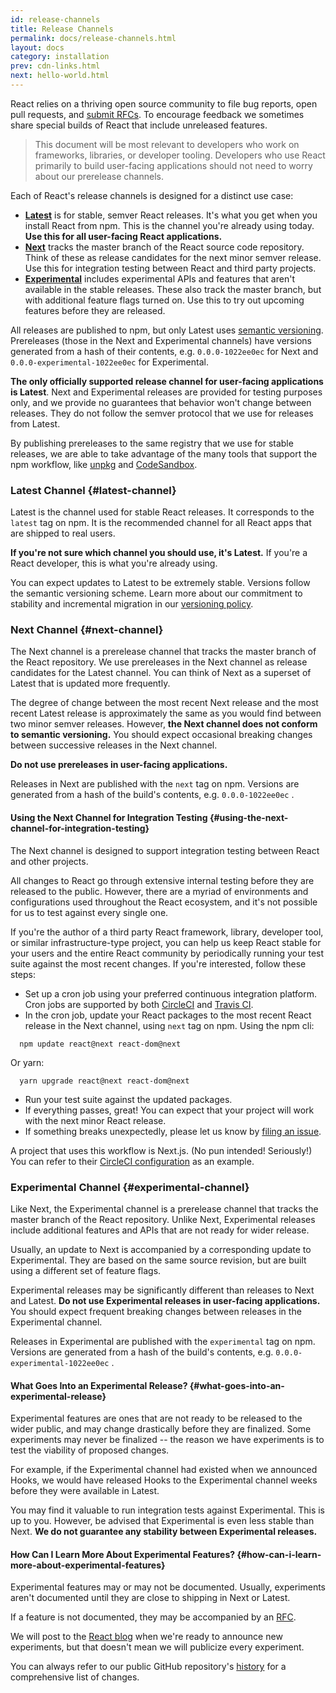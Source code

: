 ```yaml
---
id: release-channels
title: Release Channels
permalink: docs/release-channels.html
layout: docs
category: installation
prev: cdn-links.html
next: hello-world.html
---
```


React relies on a thriving open source community to file bug reports, open pull requests, and [submit RFCs](https://github.com/reactjs/rfcs). To encourage feedback we sometimes share special builds of React that include unreleased features.

> This document will be most relevant to developers who work on frameworks, libraries, or developer tooling. Developers who use React primarily to build user-facing applications should not need to worry about our prerelease channels.

Each of React's release channels is designed for a distinct use case:

* [**Latest**](#latest-channel) is for stable, semver React releases. It's what you get when you install React from npm. This is the channel you're already using today. **Use this for all user-facing React applications.**
* [**Next**](#next-channel) tracks the master branch of the React source code repository. Think of these as release candidates for the next minor semver release. Use this for integration testing between React and third party projects.
* [**Experimental**](#experimental-channel) includes experimental APIs and features that aren't available in the stable releases. These also track the master branch, but with additional feature flags turned on. Use this to try out upcoming features before they are released.

All releases are published to npm, but only Latest uses [semantic versioning](/docs/faq-versioning.html). Prereleases (those in the Next and Experimental channels) have versions generated from a hash of their contents, e.g. `0.0.0-1022ee0ec` for Next and `0.0.0-experimental-1022ee0ec` for Experimental.

**The only officially supported release channel for user-facing applications is Latest**. Next and Experimental releases are provided for testing purposes only, and we provide no guarantees that behavior won't change between releases. They do not follow the semver protocol that we use for releases from Latest.

By publishing prereleases to the same registry that we use for stable releases, we are able to take advantage of the many tools that support the npm workflow, like [unpkg](https://unpkg.com) and [CodeSandbox](https://codesandbox.io).

### Latest Channel {#latest-channel}

Latest is the channel used for stable React releases. It corresponds to the `latest` tag on npm. It is the recommended channel for all React apps that are shipped to real users.

**If you're not sure which channel you should use, it's Latest.** If you're a React developer, this is what you're already using.

You can expect updates to Latest to be extremely stable. Versions follow the semantic versioning scheme. Learn more about our commitment to stability and incremental migration in our [versioning policy](/docs/faq-versioning.html).

### Next Channel {#next-channel}

The Next channel is a prerelease channel that tracks the master branch of the React repository. We use prereleases in the Next channel as release candidates for the Latest channel. You can think of Next as a superset of Latest that is updated more frequently.

The degree of change between the most recent Next release and the most recent Latest release is approximately the same as you would find between two minor semver releases. However, **the Next channel does not conform to semantic versioning.** You should expect occasional breaking changes between successive releases in the Next channel.

**Do not use prereleases in user-facing applications.**

Releases in Next are published with the `next` tag on npm. Versions are generated from a hash of the build's contents, e.g. `0.0.0-1022ee0ec` .

#### Using the Next Channel for Integration Testing {#using-the-next-channel-for-integration-testing}

The Next channel is designed to support integration testing between React and other projects.

All changes to React go through extensive internal testing before they are released to the public. However, there are a myriad of environments and configurations used throughout the React ecosystem, and it's not possible for us to test against every single one.

If you're the author of a third party React framework, library, developer tool, or similar infrastructure-type project, you can help us keep React stable for your users and the entire React community by periodically running your test suite against the most recent changes. If you're interested, follow these steps:

* Set up a cron job using your preferred continuous integration platform. Cron jobs are supported by both [CircleCI](https://circleci.com/docs/2.0/triggers/#scheduled-builds) and [Travis CI](https://docs.travis-ci.com/user/cron-jobs/).
* In the cron job, update your React packages to the most recent React release in the Next channel, using `next` tag on npm. Using the npm cli:

  

``` 
  npm update react@next react-dom@next
  ```

  Or yarn:

  

``` 
  yarn upgrade react@next react-dom@next
  ```

* Run your test suite against the updated packages.
* If everything passes, great! You can expect that your project will work with the next minor React release.
* If something breaks unexpectedly, please let us know by [filing an issue](https://github.com/facebook/react/issues).

A project that uses this workflow is Next.js. (No pun intended! Seriously!) You can refer to their [CircleCI configuration](https://github.com/zeit/next.js/blob/c0a1c0f93966fe33edd93fb53e5fafb0dcd80a9e/.circleci/config.yml) as an example.

### Experimental Channel {#experimental-channel}

Like Next, the Experimental channel is a prerelease channel that tracks the master branch of the React repository. Unlike Next, Experimental releases include additional features and APIs that are not ready for wider release.

Usually, an update to Next is accompanied by a corresponding update to Experimental. They are based on the same source revision, but are built using a different set of feature flags.

Experimental releases may be significantly different than releases to Next and Latest. **Do not use Experimental releases in user-facing applications.** You should expect frequent breaking changes between releases in the Experimental channel.

Releases in Experimental are published with the `experimental` tag on npm. Versions are generated from a hash of the build's contents, e.g. `0.0.0-experimental-1022ee0ec` .

#### What Goes Into an Experimental Release? {#what-goes-into-an-experimental-release}

Experimental features are ones that are not ready to be released to the wider public, and may change drastically before they are finalized. Some experiments may never be finalized -- the reason we have experiments is to test the viability of proposed changes.

For example, if the Experimental channel had existed when we announced Hooks, we would have released Hooks to the Experimental channel weeks before they were available in Latest.

You may find it valuable to run integration tests against Experimental. This is up to you. However, be advised that Experimental is even less stable than Next. **We do not guarantee any stability between Experimental releases.**

#### How Can I Learn More About Experimental Features? {#how-can-i-learn-more-about-experimental-features}

Experimental features may or may not be documented. Usually, experiments aren't documented until they are close to shipping in Next or Latest.

If a feature is not documented, they may be accompanied by an [RFC](https://github.com/reactjs/rfcs).

We will post to the [React blog](/blog) when we're ready to announce new experiments, but that doesn't mean we will publicize every experiment.

You can always refer to our public GitHub repository's [history](https://github.com/facebook/react/commits/master) for a comprehensive list of changes.
